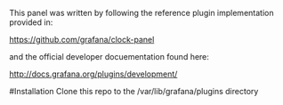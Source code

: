 This panel was written by following the reference plugin implementation provided in:

https://github.com/grafana/clock-panel

and the official developer docuementation found here:

http://docs.grafana.org/plugins/development/

#Installation
Clone this repo to the /var/lib/grafana/plugins directory
